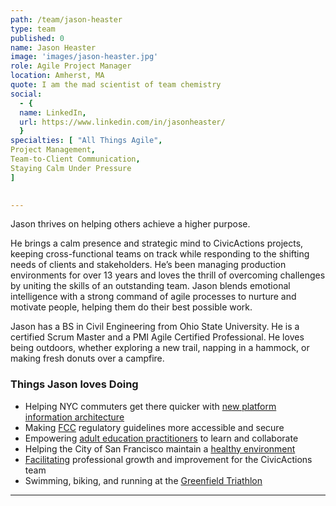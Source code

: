 ```yaml
---
path: /team/jason-heaster
type: team
published: 0
name: Jason Heaster
image: 'images/jason-heaster.jpg'
role: Agile Project Manager
location: Amherst, MA
quote: I am the mad scientist of team chemistry
social: 
  - {
  name: LinkedIn,
  url: https://www.linkedin.com/in/jasonheaster/
  }
specialties: [ "All Things Agile",
Project Management,
Team-to-Client Communication,
Staying Calm Under Pressure
]

  
---
```


Jason thrives on helping others achieve a higher purpose.  

He brings a calm presence and strategic mind to CivicActions projects, keeping cross-functional teams on track while responding to the shifting needs of clients and stakeholders. He’s been managing production environments for over 13 years and loves the thrill of overcoming challenges by uniting the skills of an outstanding team. Jason blends emotional intelligence with a strong command of agile processes to nurture and motivate people, helping them do their best possible work. 

Jason has a BS in Civil Engineering from Ohio State University. He is a certified Scrum Master and a PMI Agile Certified Professional. He loves being outdoors, whether exploring a new trail, napping in a hammock, or making fresh donuts over a campfire.



### Things Jason loves Doing
* Helping NYC commuters get there quicker with [new platform information architecture](https://dev.acquia.com/blog/using-drupal-8-and-aws-iot-to-power-digital-signage-for-new-yorks-subway-system/01/10/2018/20051?utm_source=drupal-newsletter&utm_medium=email&utm_campaign=drupal-newsletter-20181004)
* Making [FCC](https://civicactions.com/case-study/fcc/) regulatory guidelines more accessible and secure
* Empowering [adult education practitioners](https://civicactions.com/case-study/lincs/) to learn and collaborate
* Helping the City of San Francisco maintain a [healthy environment](https://sfenvironment.org/)
* [Facilitating](https://civicactions-handbook.readthedocs.io/en/latest/03-policies/prodev/) professional growth and improvement for the CivicActions team
* Swimming, biking, and running at the [Greenfield Triathlon](http://www.greenfield-triathlon.com/)


-----------------------------------


